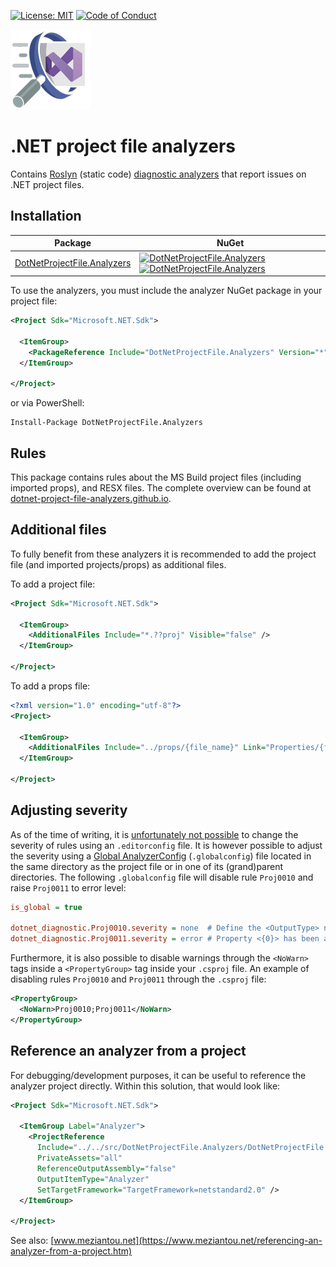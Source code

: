 [![License: MIT](https://img.shields.io/badge/License-MIT-blue.svg)](https://github.com/Corniel/dotnet-project-files-analyzers/blob/main/LICENSE.md)
[![Code of Conduct](https://img.shields.io/badge/%E2%9D%A4-code%20of%20conduct-blue.svg?style=flat)](https://github.com/Corniel/dotnet-project-files-analyzers/blob/main/CODE_OF_CONDUCT.md)

![.NET project file analyzers logo](design/logo_128x128.png)
# .NET project file analyzers
Contains [Roslyn](https://docs.microsoft.com/en-us/dotnet/csharp/roslyn-sdk/)
(static code) [diagnostic analyzers](https://docs.microsoft.com/en-us/dotnet/api/microsoft.codeanalysis.diagnostics.diagnosticanalyzer)
that report issues on .NET project files.

## Installation
| Package                                                                                  | NuGet                                                                                                                                                                                                                                                |
|:----------------------------------------------------------------------------------------:|------------------------------------------------------------------------------------------------------------------------------------------------------------------------------------------------------------------------------------------------------|
|[DotNetProjectFile.Analyzers](https://www.nuget.org/packages/DotNetProjectFile.Analyzers/)| [![DotNetProjectFile.Analyzers](https://img.shields.io/nuget/v/DotNetProjectFile.Analyzers)![DotNetProjectFile.Analyzers](https://img.shields.io/nuget/dt/DotNetProjectFile.Analyzers)](https://www.nuget.org/packages/DotNetProjectFile.Analyzers/) |

To use the analyzers, you must include the analyzer NuGet package in your project file:
``` XML
<Project Sdk="Microsoft.NET.Sdk">

  <ItemGroup>
    <PackageReference Include="DotNetProjectFile.Analyzers" Version="*" PrivateAssets="all" IncludeAssets="runtime; build; native; contentfiles; analyzers; buildtransitive" />
  </ItemGroup>

</Project>
```

or via PowerShell:

``` PS
Install-Package DotNetProjectFile.Analyzers
```

## Rules
This package contains rules about the MS Build project files (including
imported props), and RESX files. The complete overview can be found at
[dotnet-project-file-analyzers.github.io](https://dotnet-project-file-analyzers.github.io/).

## Additional files
To fully benefit from these analyzers it is recommended to add the project file
(and imported projects/props) as additional files.

To add a project file:

``` XML
<Project Sdk="Microsoft.NET.Sdk">

  <ItemGroup>
    <AdditionalFiles Include="*.??proj" Visible="false" />
  </ItemGroup>

</Project>
```

To add a props file:

``` XML
<?xml version="1.0" encoding="utf-8"?>
<Project>

  <ItemGroup>
    <AdditionalFiles Include="../props/{file_name}" Link="Properties/{file_name}" />
  </ItemGroup>

</Project>
```

## Adjusting severity
As of the time of writing, it is [unfortunately not possible](https://github.com/dotnet/roslyn/issues/37876) to change the severity of rules using an `.editorconfig` file.
It is however possible to adjust the severity using a [Global AnalyzerConfig](https://learn.microsoft.com/en-us/dotnet/fundamentals/code-analysis/configuration-files#global-analyzerconfig)
(`.globalconfig`) file located in the same directory as the project file or in one of its (grand)parent directories.
The following `.globalconfig` file will disable rule `Proj0010` and raise `Proj0011` to error level:

``` INI
is_global = true

dotnet_diagnostic.Proj0010.severity = none  # Define the <OutputType> node explicitly.
dotnet_diagnostic.Proj0011.severity = error # Property <{0}> has been already defined.
```

Furthermore, it is also possible to disable warnings through the `<NoWarn>` tags inside a `<PropertyGroup>` tag inside your `.csproj` file.
An example of disabling rules `Proj0010` and `Proj0011` through the `.csproj` file:

``` XML
<PropertyGroup>
  <NoWarn>Proj0010;Proj0011</NoWarn>
</PropertyGroup>
```

## Reference an analyzer from a project
For debugging/development purposes, it can be useful to reference the analyzer
project directly. Within this solution, that would look like:

``` XML
<Project Sdk="Microsoft.NET.Sdk">

  <ItemGroup Label="Analyzer">
    <ProjectReference
      Include="../../src/DotNetProjectFile.Analyzers/DotNetProjectFile.Analyzers.csproj"
      PrivateAssets="all"
      ReferenceOutputAssembly="false"
      OutputItemType="Analyzer"
      SetTargetFramework="TargetFramework=netstandard2.0" />
  </ItemGroup>

</Project>
```

See also: [www.meziantou.net](https://www.meziantou.net/referencing-an-analyzer-from-a-project.htm)
